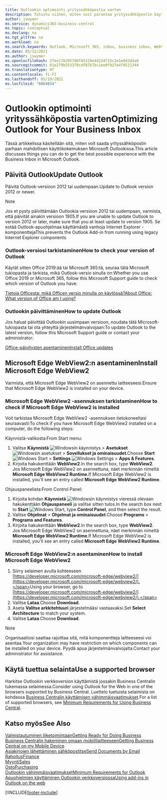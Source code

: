 ```yaml
---
title: Outlookin optimointi yrityssähköpostia varten
description: Tutustu siihen, miten voit parantaa yrityssähköpostin käyttökokemusta Microsoft Outlookissa.
author: jswymer
ms.service: dynamics365-business-central
ms.topic: conceptual
ms.devlang: na
ms.tgt_pltfrm: na
ms.workload: na
ms.search.keywords: Outlook, Microsoft 365, inbox, business inbox, WebView2, Edge, addin, add-in
ms.date: 05/12/2021
ms.author: jswymer
ms.openlocfilehash: 2fee1782057d0f45319e4d12d715c2e1e0d3d4a6
ms.sourcegitcommit: 61e279b253370cdf87b7bc1ee0f927e4f0521344
ms.translationtype: HT
ms.contentlocale: fi-FI
ms.lasthandoff: 05/19/2021
ms.locfileid: "6064854"
---
```

# <a name="optimizing-outlook-for-your-business-inbox"></a><span data-ttu-id="56d2e-103">Outlookin optimointi yrityssähköpostia varten</span><span class="sxs-lookup"><span data-stu-id="56d2e-103">Optimizing Outlook for Your Business Inbox</span></span> 

<span data-ttu-id="56d2e-104">Tässä artikkelissa käsitellään sitä, miten voit saada yrityssähköpostin parhaan mahdollisen käyttökokemuksen Microsoft Outlookissa.</span><span class="sxs-lookup"><span data-stu-id="56d2e-104">This article discusses things you can do to get the best possible experience with the Business Inbox in Microsoft Outlook.</span></span> 

## <a name="update-outlook"></a><span data-ttu-id="56d2e-105">Päivitä Outlook</span><span class="sxs-lookup"><span data-stu-id="56d2e-105">Update Outlook</span></span>

<span data-ttu-id="56d2e-106">Päivitä Outlook-versioon 2012 tai uudempaan.</span><span class="sxs-lookup"><span data-stu-id="56d2e-106">Update to Outlook version 2012 or newer.</span></span>

> [!NOTE]
> <span data-ttu-id="56d2e-107">Jos et pysty päivittämään Outlookia versioon 2012 tai uudempaan, varmista, että päivität ainakin versioon 1905.</span><span class="sxs-lookup"><span data-stu-id="56d2e-107">If you are unable to update Outlook to version 2012 or later, make sure that you at least update to version 1905.</span></span> <span data-ttu-id="56d2e-108">Se estää Outlook-apuohjelmaa käyttämästä vanhoja Internet Explorer -komponentteja</span><span class="sxs-lookup"><span data-stu-id="56d2e-108">This prevents the Outlook Add-in from running using legacy Internet Explorer components</span></span>

### <a name="how-to-check-your-version-of-outlook"></a><span data-ttu-id="56d2e-109">Outlook-versiosi tarkistaminen</span><span class="sxs-lookup"><span data-stu-id="56d2e-109">How to check your version of Outlook</span></span>

<span data-ttu-id="56d2e-110">Käytät sitten Office 2019:ää tai Microsoft 365:tä, seuraa tätä Microsoft tukiopasta ja tarkista, mikä Outlook-versio sinulla on:</span><span class="sxs-lookup"><span data-stu-id="56d2e-110">Whether you use Office 2019 or Microsoft 365, follow this Microsoft Support guide to check which version of Outlook you have:</span></span>  

[<span data-ttu-id="56d2e-111">Tietoja Officesta: mikä Officen versio minulla on käytössä?</span><span class="sxs-lookup"><span data-stu-id="56d2e-111">About Office: What version of Office am I using?</span></span>](https://support.microsoft.com/office/about-office-what-version-of-office-am-i-using-932788b8-a3ce-44bf-bb09-e334518b8b19)

### <a name="how-to-update-outlook"></a><span data-ttu-id="56d2e-112">Outlookin päivittäminen</span><span class="sxs-lookup"><span data-stu-id="56d2e-112">How to update Outlook</span></span>

<span data-ttu-id="56d2e-113">Jos haluat päivittää Outlookin uusimpaan versioon, noudata tätä Microsoft-tukiopasta tai ota yhteyttä järjestelmänvalvojaan:</span><span class="sxs-lookup"><span data-stu-id="56d2e-113">To update Outlook to the latest version, follow this Microsoft Support guide or contact your administrator:</span></span>

[<span data-ttu-id="56d2e-114">Office-päivitysten asentaminen</span><span class="sxs-lookup"><span data-stu-id="56d2e-114">Install Office updates</span></span>](https://support.microsoft.com/office/install-office-updates-2ab296f3-7f03-43a2-8e50-46de917611c5)

## <a name="install-microsoft-edge-webview2"></a><span data-ttu-id="56d2e-115">Microsoft Edge WebView2:n asentaminen</span><span class="sxs-lookup"><span data-stu-id="56d2e-115">Install Microsoft Edge WebView2</span></span>

<span data-ttu-id="56d2e-116">Varmista, että Microsoft Edge WebView2 on asennettu laitteeseesi.</span><span class="sxs-lookup"><span data-stu-id="56d2e-116">Ensure that Microsoft Edge WebView2 is installed on your device.</span></span>

### <a name="how-to-check-if-microsoft-edge-webview2-is-installed"></a><span data-ttu-id="56d2e-117">Microsoft Edge WebView2 -asennuksen tarkistaminen</span><span class="sxs-lookup"><span data-stu-id="56d2e-117">How to check if Microsoft Edge WebView2 is installed</span></span> 

<span data-ttu-id="56d2e-118">Voit tarkistaa Microsoft Edge WebView2 -asennuksen tietokoneeltasi seuraavasti:</span><span class="sxs-lookup"><span data-stu-id="56d2e-118">To check if you have Microsoft Edge WebView2 installed on a computer, do the following steps:</span></span>

<span data-ttu-id="56d2e-119">Käynnistä-valikosta:</span><span class="sxs-lookup"><span data-stu-id="56d2e-119">From Start menu:</span></span>

1. <span data-ttu-id="56d2e-120">Valitse **Käynnistä** ![Windowsin käynnistys](media/windows-start-icon.png "Windowsin Käynnistä-kuvake") > **Asetukset** ![Windowsin asetukset](media/windows-settings-icon.png "Windowsin Asetukset-kuvake") > **Sovellukset ja ominaisuudet**.</span><span class="sxs-lookup"><span data-stu-id="56d2e-120">Choose **Start** ![Windows Start](media/windows-start-icon.png "Windows Start icon") > **Settings** ![Windows Settings](media/windows-settings-icon.png "Windows Settings icon") > **Apps & Features**.</span></span>
2. <span data-ttu-id="56d2e-121">Kirjoita hakukenttään **WebView2**.</span><span class="sxs-lookup"><span data-stu-id="56d2e-121">In the search box, type **WebView2**.</span></span> <span data-ttu-id="56d2e-122">Jos Microsoft Edge WebView2 on asennettuna, näet merkinnän nimeltä **Microsoft Edge WebView2 Runtime**.</span><span class="sxs-lookup"><span data-stu-id="56d2e-122">If Microsoft Edge WebView2 is installed, you'll see an entry called **Microsoft Edge WebView2 Runtime**.</span></span>

<span data-ttu-id="56d2e-123">Ohjauspaneelista:</span><span class="sxs-lookup"><span data-stu-id="56d2e-123">From Control Panel:</span></span>

1. <span data-ttu-id="56d2e-124">Kirjoita kohdan **Käynnistä** ![Windowsin käynnistys](media/windows-start-icon.png "Windowsin Käynnistä-kuvake") vieressä olevaan hakukenttään **Ohjauspaneeli** ja valitse sitten tulos.</span><span class="sxs-lookup"><span data-stu-id="56d2e-124">In the search box next to **Start** ![Windows Start](media/windows-start-icon.png "Windows Start icon"), type **Control Panel**, and then select the result.</span></span>
2. <span data-ttu-id="56d2e-125">Valitse **Ohjelmat** > **Ohjelmat ja ominaisuudet**.</span><span class="sxs-lookup"><span data-stu-id="56d2e-125">Choose **Programs** > **Programs and Features**.</span></span>
3. <span data-ttu-id="56d2e-126">Kirjoita hakukenttään **WebView2**.</span><span class="sxs-lookup"><span data-stu-id="56d2e-126">In the search box, type **WebView2**.</span></span> <span data-ttu-id="56d2e-127">Jos Microsoft Edge WebView2 on asennettuna, näet merkinnän nimeltä **Microsoft Edge WebView2 Runtime**.</span><span class="sxs-lookup"><span data-stu-id="56d2e-127">If Microsoft Edge WebView2 is installed, you'll see an entry called **Microsoft Edge WebView2 Runtime**.</span></span>

### <a name="how-to-install-microsoft-edge-webview2"></a><span data-ttu-id="56d2e-128">Microsoft Edge WebView2:n asentaminen</span><span class="sxs-lookup"><span data-stu-id="56d2e-128">How to install Microsoft Edge WebView2</span></span> 

1. <span data-ttu-id="56d2e-129">Siirry selaimen avulla kohteeseen [https://developer.microsoft.com/microsoft-edge/webview2/](https://developer.microsoft.com/microsoft-edge/webview2/).</span><span class="sxs-lookup"><span data-stu-id="56d2e-129">Using your browser, go to [https://developer.microsoft.com/microsoft-edge/webview2/](https://developer.microsoft.com/microsoft-edge/webview2/).</span></span>
2. <span data-ttu-id="56d2e-130">Valitse **Lataa**.</span><span class="sxs-lookup"><span data-stu-id="56d2e-130">Choose **Download**.</span></span>
3. <span data-ttu-id="56d2e-131">Aseta **Valitse arkkitehtuuri** järjestelmääsi vastaavaksi.</span><span class="sxs-lookup"><span data-stu-id="56d2e-131">Set **Select Architecture** to match your system.</span></span>
4. <span data-ttu-id="56d2e-132">Valitse **Lataa**.</span><span class="sxs-lookup"><span data-stu-id="56d2e-132">Choose **Download**.</span></span>

> [!NOTE]
> <span data-ttu-id="56d2e-133">Organisaatiosi saattaa rajoittaa sitä, mitä komponentteja laitteeseesi voi asentaa.</span><span class="sxs-lookup"><span data-stu-id="56d2e-133">Your organization may have restriction on which components can be installed on your device.</span></span> <span data-ttu-id="56d2e-134">Pyydä apua järjestelmänvalvojalta.</span><span class="sxs-lookup"><span data-stu-id="56d2e-134">Contact your administrator for assistance.</span></span>

## <a name="use-a-supported-browser"></a><span data-ttu-id="56d2e-135">Käytä tuettua selainta</span><span class="sxs-lookup"><span data-stu-id="56d2e-135">Use a supported browser</span></span>

<span data-ttu-id="56d2e-136">Harkitse Outlookin verkkoversion käyttämistä jossakin Business Centralin tukemassa selaimessa.</span><span class="sxs-lookup"><span data-stu-id="56d2e-136">Consider using Outlook for the Web in one of the browsers supported by Business Central.</span></span> <span data-ttu-id="56d2e-137">Luettelo tuetuista selaimista on kohdassa [Business Centralin käyttämisen vähimmäisvaatimukset](product-requirements.md#browsers).</span><span class="sxs-lookup"><span data-stu-id="56d2e-137">For a list of supported browsers, see [Minimum Requirements for Using Business Central](product-requirements.md#browsers).</span></span>

## <a name="see-also"></a><span data-ttu-id="56d2e-138">Katso myös</span><span class="sxs-lookup"><span data-stu-id="56d2e-138">See Also</span></span>

[<span data-ttu-id="56d2e-139">Valmistautuminen liiketoimintaan</span><span class="sxs-lookup"><span data-stu-id="56d2e-139">Getting Ready for Doing Business</span></span>](ui-get-ready-business.md)  
[<span data-ttu-id="56d2e-140">Business Centralin hakeminen omaan mobiililaitteeseen</span><span class="sxs-lookup"><span data-stu-id="56d2e-140">Getting Business Central on my Mobile Device</span></span>](install-mobile-app.md)  
[<span data-ttu-id="56d2e-141">Asiakirjojen lähettäminen sähköpostitse</span><span class="sxs-lookup"><span data-stu-id="56d2e-141">Send Documents by Email</span></span>](ui-how-send-documents-email.md)  
[<span data-ttu-id="56d2e-142">Rahoitus</span><span class="sxs-lookup"><span data-stu-id="56d2e-142">Finance</span></span>](finance.md)  
[<span data-ttu-id="56d2e-143">Myynti</span><span class="sxs-lookup"><span data-stu-id="56d2e-143">Sales</span></span>](sales-manage-sales.md)  
[<span data-ttu-id="56d2e-144">Osto</span><span class="sxs-lookup"><span data-stu-id="56d2e-144">Purchasing</span></span>](purchasing-manage-purchasing.md)  
[<span data-ttu-id="56d2e-145">Outlookin vähimmäisvaatimukset</span><span class="sxs-lookup"><span data-stu-id="56d2e-145">Minimum Requirements for Outlook</span></span>](product-requirements.md#outlook)  
[<span data-ttu-id="56d2e-146">Apuohjelmien käyttäminen Outlookin verkkoversiossa</span><span class="sxs-lookup"><span data-stu-id="56d2e-146">Using add-ins in Outlook on the web</span></span>](https://support.office.com/article/Using-Add-ins-in-Outlook-on-the-web-8f2ce816-5df4-44a5-958c-f7f9d6dabdce?appver=OWB150)  


[!INCLUDE[footer-include](includes/footer-banner.md)]